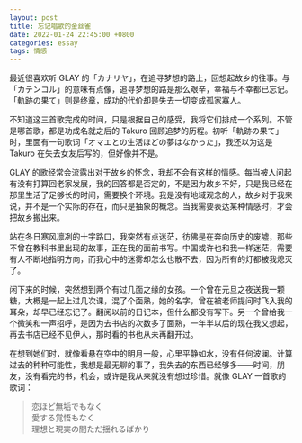 ```yaml
---
layout: post
title: 忘记唱歌的金丝雀
date: 2022-01-24 22:45:00 +0800
categories: essay
tags: 情感
---
```


最近很喜欢听 GLAY 的「カナリヤ」，在追寻梦想的路上，回想起故乡的往事。与 「カテンコル」的意味有点像，追寻梦想的路是那么艰辛，幸福与不幸都已忘记。「軌跡の果て」则是终章，成功的代价却是失去一切变成孤家寡人。

不知道这三首歌完成的时间，只是根据自己的感受，我将它们排成一个系列。不管是哪首歌，都是功成名就之后的 Takuro 回顾追梦的历程。初听「軌跡の果て」时，里面有一句歌词「オマエとの生活ほどの夢はなかった」，我还以为这是 Takuro 在失去女友后写的，但好像并不是。

GLAY 的歌经常会流露出对于故乡的怀念，我却不会有这样的情感。每当被人问起有没有打算回老家发展，我的回答都是否定的，不是因为故乡不好，只是我已经在那里生活了足够长的时间，需要换个环境。我是没有地域观念的人，故乡对于我来说，并不是一个实际的存在，而只是抽象的概念。当我需要表达某种情感时，才会把故乡搬出来。

站在冬日寒风凛冽的十字路口，我突然有点迷茫，彷佛是在奔向历史的废墟，那些不曾在教科书里出现的故事，正在我的面前书写。中国或许也和我一样迷茫，需要有人不断地指明方向，而我心中的迷雾却怎么也散不去，因为所有的灯都被我熄灭了。

闲下来的时候，突然想到两个有过几面之缘的女孩。一个曾在元旦之夜送我一颗糖，大概是一起上过几次课，混了个面熟，她的名字，曾在被老师提问时飞入我的耳朵，却早已经忘记了。翻阅以前的日记本，但什么都没有写下。另一个曾给我一个微笑和一声招呼，是因为去书店的次数多了面熟，一年半以后的现在我又想起，再去书店已经不见伊人，那时看的书也从未再翻开过。

在想到她们时，就像看悬在空中的明月一般，心里平静如水，没有任何波澜。计算过去的种种可能性，我想是最无聊的事了，我失去的东西已经够多——时间，朋友，没有看完的书，机会，或许是我从来就没有想过珍惜。就像 GLAY 一首歌的歌词：

> 恋ほど無垢でもなく  
愛する覚悟もなく  
理想と現実の間ただ揺れるばかり